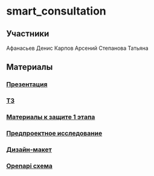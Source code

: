 # smart_consultation
## Участники
Афанасьев Денис
Карпов Арсений
Степанова Татьяна

## Материалы
### [Презентация](https://docs.google.com/presentation/d/1jyepnogX1V9U3t21Mw1kvWYlQoRUdQbl/edit#slide=id.p1)
### [ТЗ](https://docs.google.com/document/d/1NmVuuxW6C50SrBg4LYR08Gsj7H_YJaWy/edit?rtpof=true)
### [Материалы к защите 1 этапа](https://docs.google.com/document/d/1rO7nhgOL_VYtK1WS84pXaaSuB9F1gi3RBciC17VZEJM/edit?tab=t.0#heading=h.k8jotupw3fvi)
### [Предпроектное исследование](https://docs.google.com/document/d/12iSQEABTtpENQ89BMYV3fmW4y1BTti-JM0PJS5ertLc/edit?tab=t.0#heading=h.bi94nhukeak5)
### [Дизайн-макет](https://www.figma.com/design/jZBLXHSDa2AhXzLbOjfinF/Clever-consultation?m=auto&t=3bYe6LRmaT0qOSBo-1)
### [Openapi схема](https://pastebin.com/cnqLdRfd)

